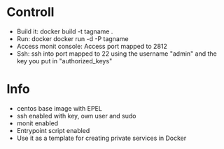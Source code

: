 # Controll
* Build it: docker build -t tagname .
* Run: docker docker run -d -P tagname
* Access monit console: Access port mapped to 2812
* Ssh: ssh into port mapped to 22 using the username "admin" and the key you put in "authorized_keys"

# Info
* centos base image with EPEL
* ssh enabled with key, own user and sudo
* monit enabled
* Entrypoint script enabled
* Use it as a template for creating private services in Docker
